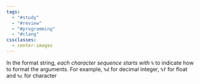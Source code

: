 ```yaml
---
tags:
  - "#study"
  - "#review"
  - "#programming"
  - "#clang"
cssclasses:
  - center-images
---
```

In the format string, *each character sequence starts with `%`* to indicate how to format the arguments. For example, `%d` for decimal integer, `%f` for float and `%c` for character